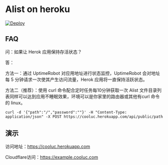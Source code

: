 # Alist on heroku

[![Deploy](https://www.herokucdn.com/deploy/button.png)](https://heroku.com/deploy)

## FAQ
问：如果让 Herok 应用保持存活状态？

答：

方法一：通过 UptimeRobot 对应用地址进行状态监控，UptimeRobot 会对地址每 5 分钟请求一次使其产生访问流量，Herok 应用将一直保持活跃状态。

方法二（推荐）：使用 curl 命令配合定时任务每10分钟获取一次 Alist 文件目录列表同样可以达到应用不睡眠效果，环境可以是你家里的路由器或其他有curl 命令的 linux。
```
curl -d '{"path":"/","password":""}' -H "Content-Type: application/json" -X POST https://cooluc.herokuapp.com/api/public/path
```

## 演示
访问地址：https://cooluc.herokuapp.com

Cloudflare访问：https://example.cooluc.com
